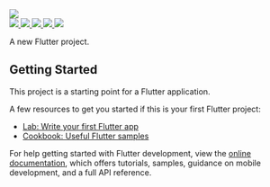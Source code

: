 <a href="https://www.youtube.com/@EfeGorkemUmit" rel="nofollow">
<img src="https://efegorkemumit.github.io/assets/img/flutter/admin.gif" style="max-width: 10%;">
</a>

<div></div>

<a href="https://www.instagram.com/efegorkemumit/" rel="nofollow">
<img src="https://efegorkemumit.github.io/assets/img/iconss/instagram.png" style="max-width: 10%;">
</a>

<a href="https://efegorkemumit.com/" rel="nofollow">
<img src="https://efegorkemumit.github.io/assets/img/iconss/website.png" style="max-width: 10%;">
</a>

<a href="https://github.com/efegorkemumit" rel="nofollow">
<img src="https://efegorkemumit.github.io/assets/img/iconss/github.png" style="max-width: 10%;">
</a>

<a href="https://www.linkedin.com/in/efe-g%C3%B6rkem-%C3%BCmit-a084009b/" rel="nofollow">
<img src="https://efegorkemumit.github.io/assets/img/iconss/linkedin.png" style="max-width: 10%;">
</a>

<a href="https://www.youtube.com/@EfeGorkemUmit?sub_confirmation=1" rel="nofollow">
<img src="https://efegorkemumit.github.io/assets/img/iconss/youtube.png" style="max-width: 10%;">
</a>

A new Flutter project.

## Getting Started

This project is a starting point for a Flutter application.

A few resources to get you started if this is your first Flutter project:

- [Lab: Write your first Flutter app](https://docs.flutter.dev/get-started/codelab)
- [Cookbook: Useful Flutter samples](https://docs.flutter.dev/cookbook)

For help getting started with Flutter development, view the
[online documentation](https://docs.flutter.dev/), which offers tutorials,
samples, guidance on mobile development, and a full API reference.
